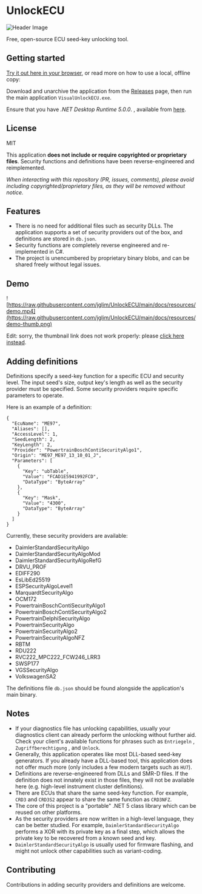 # UnlockECU

![Header Image](https://raw.githubusercontent.com/jglim/UnlockECU/main/docs/resources/header.png)

Free, open-source ECU seed-key unlocking tool. 

## Getting started

[Try it out here in your browser](https://unlockecu.sn.sg/), or read more on how to use a local, offline copy:

Download and unarchive the application from the [Releases](https://github.com/jglim/UnlockECU/releases/) page, then run the main application `VisualUnlockECU.exe`.

Ensure that you have *.NET Desktop Runtime 5.0.0*. , available from [here](https://dotnet.microsoft.com/download/dotnet/5.0).

## License

MIT

This application **does not include or require copyrighted or proprietary files**. Security functions and definitions have been reverse-engineered and reimplemented.

*When interacting with this repository (PR, issues, comments), please avoid including copyrighted/proprietary files, as they will be removed without notice.*

## Features

- There is no need for additional files such as security DLLs. The application supports a set of security providers out of the box, and definitions are stored in `db.json`.
- Security functions are completely reverse engineered and re-implemented in C#.
- The project is unencumbered by proprietary binary blobs, and can be shared freely without legal issues.

## Demo

![https://raw.githubusercontent.com/jglim/UnlockECU/main/docs/resources/demo.mp4](https://raw.githubusercontent.com/jglim/UnlockECU/main/docs/resources/demo-thumb.png)

Edit: sorry, the thumbnail link does not work properly: please [click here instead](https://raw.githubusercontent.com/jglim/UnlockECU/main/docs/resources/demo.mp4).

## Adding definitions

Definitions specify a seed-key function for a specific ECU and security level. The input seed's size, output key's length as well as the security provider must be specified. Some security providers require specific parameters to operate. 

Here is an example of a definition:

```
{
  "EcuName": "ME97",
  "Aliases": [],
  "AccessLevel": 1,
  "SeedLength": 2,
  "KeyLength": 2,
  "Provider": "PowertrainBoschContiSecurityAlgo1",
  "Origin": "ME97_ME97_13_10_01_J",
  "Parameters": [
    {
      "Key": "ubTable",
      "Value": "FCAD1E5941992FCD",
      "DataType": "ByteArray"
    },
    {
      "Key": "Mask",
      "Value": "4300",
      "DataType": "ByteArray"
    }
  ]
}
```

Currently, these security providers are available:

- DaimlerStandardSecurityAlgo
- DaimlerStandardSecurityAlgoMod
- DaimlerStandardSecurityAlgoRefG
- DRVU_PROF
- EDIFF290
- EsLibEd25519
- ESPSecurityAlgoLevel1
- MarquardtSecurityAlgo
- OCM172
- PowertrainBoschContiSecurityAlgo1
- PowertrainBoschContiSecurityAlgo2
- PowertrainDelphiSecurityAlgo
- PowertrainSecurityAlgo
- PowertrainSecurityAlgo2
- PowertrainSecurityAlgoNFZ
- RBTM
- RDU222
- RVC222_MPC222_FCW246_LRR3
- SWSP177
- VGSSecurityAlgo
- VolkswagenSA2

The definitions file `db.json` should be found alongside the application's main binary.

## Notes

- If your diagnostics file has unlocking capabilities, usually your diagnostics client can already perform the unlocking without further aid. Check your client's available functions for phrases such as `Entriegeln` , `Zugriffberechtigung` , and `Unlock`.
- Generally, this application operates like most DLL-based seed-key generators. If you already have a DLL-based tool, this application does not offer much more (only includes a few modern targets such as `HU7`).
- Definitions are reverse-engineered from DLLs and SMR-D files. If the definition does not innately exist in those files, they will not be available here (e.g. high-level instrument cluster definitions).
- There are ECUs that share the same seed-key function. For example, `CRD3` and `CRD3S2` appear to share the same function as `CRD3NFZ`.
- The core of this project is a "portable" .NET 5 class library which can be reused on other platforms.
- As the security providers are now written in a high-level language, they can be better studied. For example, `DaimlerStandardSecurityAlgo` performs a XOR with its private key as a final step, which allows the private key to be recovered from a known seed and key.
- `DaimlerStandardSecurityAlgo` is usually used for firmware flashing, and might not unlock other capabilities such as variant-coding.

## Contributing

Contributions in adding security providers and definitions are welcome.